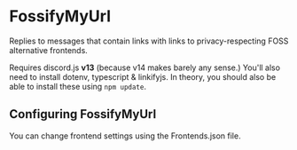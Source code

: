 # FossifyMyUrl
Replies to messages that contain links with links to privacy-respecting FOSS alternative frontends.

Requires discord.js **v13** (because v14 makes barely any sense.)
You'll also need to install dotenv, typescript & linkifyjs.
In theory, you should also be able to install these using `npm update`.

## Configuring FossifyMyUrl
You can change frontend settings using the Frontends.json file.